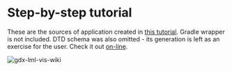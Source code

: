 # Step-by-step tutorial

These are the sources of application created in [this tutorial](https://github.com/crashinvaders/gdx-lml/wiki/Your-first-LML-application). Gradle wrapper is not included. DTD schema was also omitted - its generation is left as an exercise for the user. Check it out [on-line](http://czyzby.github.io/gdx-lml/wiki).

![gdx-lml-vis-wiki](gdx-lml-vis-wiki.png)
